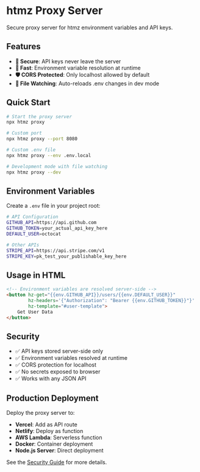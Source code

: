 # htmz Proxy Server

Secure proxy server for htmz environment variables and API keys.

## Features

- **🔐 Secure**: API keys never leave the server
- **🚀 Fast**: Environment variable resolution at runtime
- **🛡️ CORS Protected**: Only localhost allowed by default
- **📁 File Watching**: Auto-reloads .env changes in dev mode

## Quick Start

```bash
# Start the proxy server
npx htmz proxy

# Custom port
npx htmz proxy --port 8080

# Custom .env file
npx htmz proxy --env .env.local

# Development mode with file watching
npx htmz proxy --dev
```

## Environment Variables

Create a `.env` file in your project root:

```bash
# API Configuration
GITHUB_API=https://api.github.com
GITHUB_TOKEN=your_actual_api_key_here
DEFAULT_USER=octocat

# Other APIs
STRIPE_API=https://api.stripe.com/v1
STRIPE_KEY=pk_test_your_publishable_key_here
```

## Usage in HTML

```html
<!-- Environment variables are resolved server-side -->
<button hz-get="{{env.GITHUB_API}}/users/{{env.DEFAULT_USER}}"
        hz-headers='{"Authorization": "Bearer {{env.GITHUB_TOKEN}}"}'
        hz-template="#user-template">
    Get User Data
</button>
```

## Security

- ✅ API keys stored server-side only
- ✅ Environment variables resolved at runtime
- ✅ CORS protection for localhost
- ✅ No secrets exposed to browser
- ✅ Works with any JSON API

## Production Deployment

Deploy the proxy server to:
- **Vercel**: Add as API route
- **Netlify**: Deploy as function
- **AWS Lambda**: Serverless function
- **Docker**: Container deployment
- **Node.js Server**: Direct deployment

See the [Security Guide](../docs/SECURITY.md) for more details.